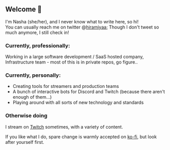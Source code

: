 ## Welcome 👋

I'm Nasha (she/her), and I never know what to write here, so hi!  
You can usually reach me on twitter @[hiramiyaa](https://twitter.com/hiramiyaa); Though I don't tweet so much anymore, I still check in!

### Currently, professionally:
Working in a large software development / SaaS hosted company, Infrastructure team - most of this is in private repos, go figure..

### Currently, personally:
- Creating tools for streamers and production teams
- A bunch of interactive bots for Discord and Twitch (because there aren't enough of them...)
- Playing around with all sorts of new technology and standards

### Otherwise doing
I stream on [Twitch](https://twitch.tv/hiramiya) sometimes, with a variety of content.

If you like what I do, spare change is warmly accepted on [ko-fi](https://ko-fi.com/hiramiya), but look after yourself first.

<!--
**Hiramiya/Hiramiya** is a ✨ _special_ ✨ repository because its `README.md` (this file) appears on your GitHub profile.

Here are some ideas to get you started:

- 🔭 I’m currently working on ...
- 🌱 I’m currently learning ...
- 👯 I’m looking to collaborate on ...
- 🤔 I’m looking for help with ...
- 💬 Ask me about ...
- 📫 How to reach me: ...
- 😄 Pronouns: ...
- ⚡ Fun fact: ...
-->
